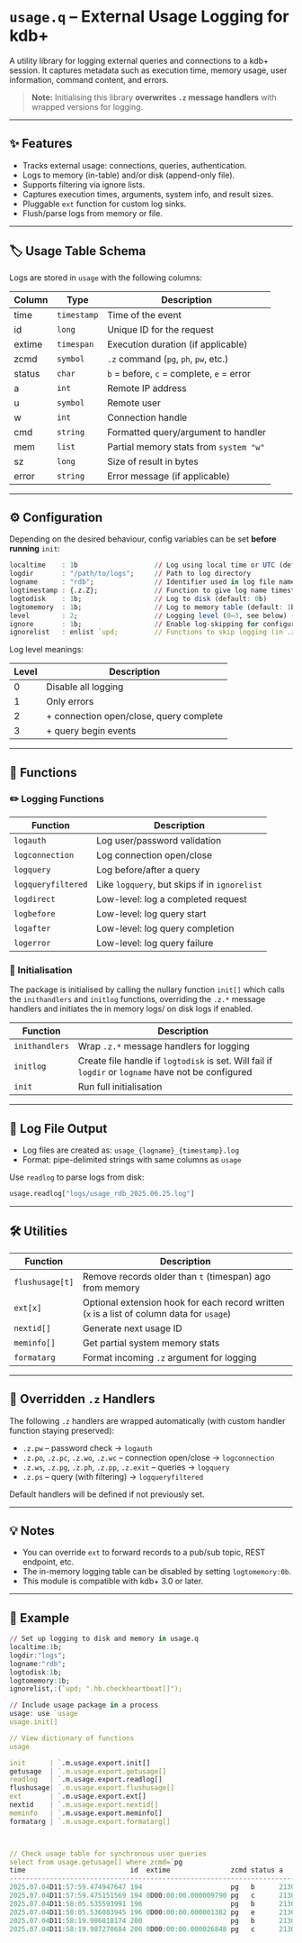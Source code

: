 # `usage.q` – External Usage Logging for kdb+

A utility library for logging external queries and connections to a kdb+ session. It captures metadata such as execution time, memory usage, user information, command content, and errors.

> **Note:** Initialising this library **overwrites `.z` message handlers** with wrapped versions for logging.

---

## :sparkles: Features

- Tracks external usage: connections, queries, authentication.
- Logs to memory (in-table) and/or disk (append-only file).
- Supports filtering via ignore lists.
- Captures execution times, arguments, system info, and result sizes.
- Pluggable `ext` function for custom log sinks.
- Flush/parse logs from memory or file.

---

## :label: Usage Table Schema

Logs are stored in `usage` with the following columns:

| Column | Type      | Description                               |
|--------|-----------|-------------------------------------------|
| time   | `timestamp` | Time of the event                       |
| id     | `long`     | Unique ID for the request                |
| extime | `timespan` | Execution duration (if applicable)       |
| zcmd   | `symbol`   | `.z` command (`pg`, `ph`, `pw`, etc.)    |
| status | `char`     | `b` = before, `c` = complete, `e` = error |
| a      | `int`      | Remote IP address                        |
| u      | `symbol`   | Remote user                              |
| w      | `int`      | Connection handle                        |
| cmd    | `string`   | Formatted query/argument to handler      |
| mem    | `list`     | Partial memory stats from `system "w"`   |
| sz     | `long`     | Size of result in bytes                  |
| error  | `string`   | Error message (if applicable)            |

---

## :gear: Configuration

Depending on the desired behaviour, config variables can be set **before running** `init`:

```q
localtime    : 1b                   // Log using local time or UTC (default: 1b, local)
logdir       : "/path/to/logs";     // Path to log directory
logname      : "rdb";               // Identifier used in log file name: usage_{logname}_{timestamp}.log
logtimestamp : {.z.Z};              // Function to give log name timestamp suffix (default: {[] :.z.D;})
logtodisk    : 1b;                  // Log to disk (default: 0b)
logtomemory  : 1b;                  // Log to memory table (default: 1b)
level        : 2;                   // Logging level (0–3, see below) (default: 3)
ignore       : 1b;                  // Enable log-skipping for configured functions (default: 1b)
ignorelist   : enlist `upd;         // Functions to skip logging (in .z.ps only)
```

Log level meanings:

| Level | Description                                     |
|-------|-------------------------------------------------|
| 0     | Disable all logging                             |
| 1     | Only errors                                     |
| 2     | + connection open/close, query complete         |
| 3     | + query begin events                            |

---

## :wrench: Functions

### :pencil2: Logging Functions

| Function                  | Description                                          |
|---------------------------|------------------------------------------------------|
| `logauth`          | Log user/password validation                         |
| `logconnection`    | Log connection open/close                            |
| `logquery`         | Log before/after a query                             |
| `logqueryfiltered` | Like `logquery`, but skips if in `ignorelist` |
| `logdirect`        | Low-level: log a completed request                   |
| `logbefore`        | Low-level: log query start                           |
| `logafter`         | Low-level: log query completion                      |
| `logerror`         | Low-level: log query failure                         |

### :rocket: Initialisation

The package is initialised by calling the nullary function `init[]` which calls the `inithandlers` and `initlog` functions, overriding the `.z.*` message handlers 
and initiates the in memory logs/ on disk logs if enabled.

| Function              | Description                                                                                                              |
|-----------------------|--------------------------------------------------------------------------------------------------------------------------|
| `inithandlers` | Wrap `.z.*` message handlers for logging                                                                                 |
| `initlog`      | Create file handle if `logtodisk` is set. Will fail if `logdir` or `logname` have not be configured |
| `init`         | Run full initialisation                                                                                                  |


---

## :memo: Log File Output

- Log files are created as: `usage_{logname}_{timestamp}.log`
- Format: pipe-delimited strings with same columns as `usage`

Use `readlog` to parse logs from disk:

```q
usage.readlog["logs/usage_rdb_2025.06.25.log"]
```

---

## :hammer_and_wrench: Utilities

| Function               | Description                                                                                       |
|------------------------|---------------------------------------------------------------------------------------------------|
| `flushusage[t]` | Remove records older than `t` (timespan) ago from memory                                          |
| `ext[x]`        | Optional extension hook for each record written (`x` is a list of column data for `usage`) |
| `nextid[]`      | Generate next usage ID                                                                            |
| `meminfo[]`     | Get partial system memory stats                                                                   |
| `formatarg`     | Format incoming `.z` argument for logging                                                         |

---

## :arrows_counterclockwise: Overridden `.z` Handlers

The following `.z` handlers are wrapped automatically (with custom handler function staying preserved):

- `.z.pw` – password check → `logauth`
- `.z.po`, `.z.pc`, `.z.wo`, `.z.wc` – connection open/close → `logconnection`
- `.z.ws`, `.z.pg`, `.z.ph`, `.z.pp`, `.z.exit` – queries → `logquery`
- `.z.ps` – query (with filtering) → `logqueryfiltered`

Default handlers will be defined if not previously set.

---

## :bulb: Notes

- You can override `ext` to forward records to a pub/sub topic, REST endpoint, etc.
- The in-memory logging table can be disabled by setting `logtomemory:0b`.
- This module is compatible with kdb+ 3.0 or later.

---

## :test_tube: Example

```q
// Set up logging to disk and memory in usage.q
localtime:1b;
logdir:"logs";
logname:"rdb";
logtodisk:1b;
logtomemory:1b;
ignorelist,:(`upd; ".hb.checkheartbeat[]");
```

```q
// Include usage package in a process
usage: use `usage
usage.init[]

// View dictionary of functions
usage

init      | `.m.usage.export.init[]
getusage  | `.m.usage.export.getusage[]
readlog   | `.m.usage.export.readlog[]
flushusage| `.m.usage.export.flushusage[]
ext       | `.m.usage.export.ext[]
nextid    | `.m.usage.export.nextid[]
meminfo   | `.m.usage.export.meminfo[]
formatarg | `.m.usage.export.formatarg[]



// Check usage table for synchronous user queries
select from usage.getusage[] where zcmd=`pg
time                          id  extime               zcmd status a          u     w  cmd                                                                   mem                           sz  error
-----------------------------------------------------------------------------------------------------------------------------------------------------------------------------------------------------
2025.07.04D11:57:59.474947647 194                      pg   b      2130706433 kdbNoob 14 "tables[]"                                                            8273600 67108864 67108864 0 0     ""
2025.07.04D11:57:59.475151569 194 0D00:00:00.000009790 pg   c      2130706433 kdbNoob 14 "tables[]"                                                            8274560 67108864 67108864 0 0 71  ""
2025.07.04D11:58:05.535593991 196                      pg   b      2130706433 kdbNoob 14 "select from quote where sym in (\"AAPL\";\"MSFT\"), time>.z.p-00:05" 8274912 67108864 67108864 0 0     ""
2025.07.04D11:58:05.536083945 196 0D00:00:00.000001382 pg   e      2130706433 kdbNoob 14 "select from quote where sym in (\"AAPL\";\"MSFT\"), time>.z.p-00:05" 8275440 67108864 67108864 0 0     "type"
2025.07.04D11:58:19.986818174 200                      pg   b      2130706433 kdbNoob 14 "select from quote where sym in `AAPL`MSFT, time>.z.p-00:05"          8277664 67108864 67108864 0 0     ""
2025.07.04D11:58:19.987270684 200 0D00:00:00.000026848 pg   c      2130706433 kdbNoob 14 "select from quote where sym in `AAPL`MSFT, time>.z.p-00:05"          8278208 67108864 67108864 0 0 118 ""
```
